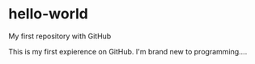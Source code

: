 # hello-world
My first repository with GitHub

This is my first expierence on GitHub. I'm brand new to programming....

